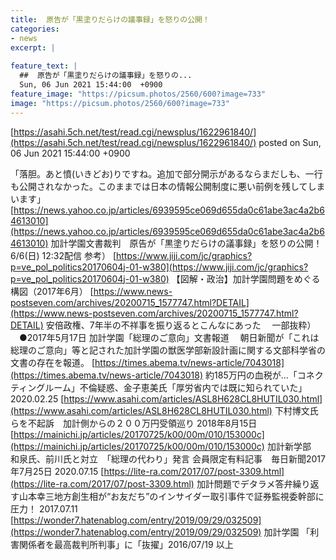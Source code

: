 ```yaml
---
title:  原告が「黒塗りだらけの議事録」を怒りの公開！  
categories:
- news
excerpt: |
  
feature_text: |
  ##  原告が「黒塗りだらけの議事録」を怒りの...
  Sun, 06 Jun 2021 15:44:00  +0900
feature_image: "https://picsum.photos/2560/600?image=733"
image: "https://picsum.photos/2560/600?image=733"
---
```


[https://asahi.5ch.net/test/read.cgi/newsplus/1622961840/](https://asahi.5ch.net/test/read.cgi/newsplus/1622961840/)
posted on Sun, 06 Jun 2021 15:44:00  +0900

<!--more-->

「落胆。あと憤(いきどお)りですね。追加で部分開示があるならまだしも、一行も公開されなかった。このままでは日本の情報公開制度に悪い前例を残してしまいます」 [https://news.yahoo.co.jp/articles/6939595ce069d655da0c61abe3ac4a2b64613010](https://news.yahoo.co.jp/articles/6939595ce069d655da0c61abe3ac4a2b64613010) 加計学園文書裁判　原告が「黒塗りだらけの議事録」を怒りの公開！ 6/6(日) 12:32配信 参考） [https://www.jiji.com/jc/graphics?p=ve_pol_politics20170604j-01-w380](https://www.jiji.com/jc/graphics?p=ve_pol_politics20170604j-01-w380) 【図解・政治】加計学園問題をめぐる構図（2017年6月） [https://www.news-postseven.com/archives/20200715_1577747.html?DETAIL](https://www.news-postseven.com/archives/20200715_1577747.html?DETAIL) 安倍政権、7年半の不祥事を振り返るとこんなにあった 　一部抜粋） 　●2017年5月17日 加計学園「総理のご意向」文書報道 　朝日新聞が「これは総理のご意向」等と記された加計学園の獣医学部新設計画に関する文部科学省の文書の存在を報道。 [https://times.abema.tv/news-article/7043018](https://times.abema.tv/news-article/7043018) 約185万円の血税が…「コネクティングルーム」不倫疑惑、金子恵美氏「厚労省内では既に知られていた」2020.02.25 [https://www.asahi.com/articles/ASL8H628CL8HUTIL030.html](https://www.asahi.com/articles/ASL8H628CL8HUTIL030.html) 下村博文氏らを不起訴　加計側からの２００万円受領巡り 2018年8月15日 [https://mainichi.jp/articles/20170725/k00/00m/010/153000c](https://mainichi.jp/articles/20170725/k00/00m/010/153000c) 加計新学部　和泉氏、前川氏と対立　「総理の代わり」発言 会員限定有料記事　毎日新聞2017年7月25日 2020.07.15 [https://lite-ra.com/2017/07/post-3309.html](https://lite-ra.com/2017/07/post-3309.html) 加計問題でデタラメ答弁繰り返す山本幸三地方創生相が“お友だち”のインサイダー取引事件で証券監視委幹部に圧力！ 2017.07.11 [https://wonder7.hatenablog.com/entry/2019/09/29/032509](https://wonder7.hatenablog.com/entry/2019/09/29/032509) 加計学園 「利害関係者を最高裁判所判事」に「抜擢」2016/07/19 以上
